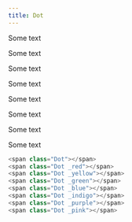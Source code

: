 ```yaml
---
title: Dot
---
```


<div example>
    <p><span class="Dot"></span> Some text</p>
    <p><span class="Dot _red"></span> Some text</p>
    <p><span class="Dot _yellow"></span> Some text</p>
    <p><span class="Dot _green"></span> Some text</p>
    <p><span class="Dot _blue"></span> Some text</p>
    <p><span class="Dot _indigo"></span> Some text</p>
    <p><span class="Dot _purple"></span> Some text</p>
    <p><span class="Dot _pink"></span> Some text</p>
</div>

```php
<span class="Dot"></span>
<span class="Dot _red"></span>
<span class="Dot _yellow"></span>
<span class="Dot _green"></span>
<span class="Dot _blue"></span>
<span class="Dot _indigo"></span>
<span class="Dot _purple"></span>
<span class="Dot _pink"></span>
```
